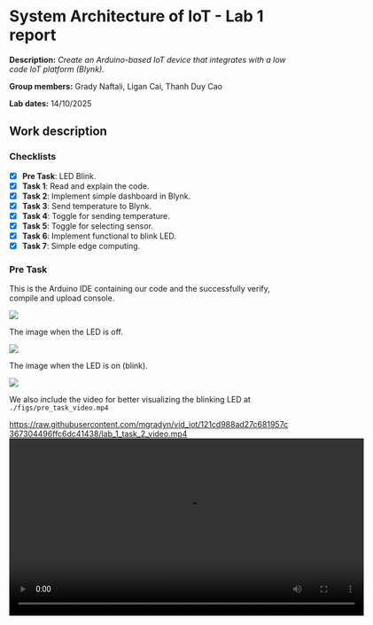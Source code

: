 # System Architecture of IoT - Lab 1 report

**Description:** _Create an Arduino-based IoT device that integrates with a low code
IoT platform (Blynk)._

**Group members:** Grady Naftali, Ligan Cai, Thanh Duy Cao

**Lab dates:** 14/10/2025

## Work description

### Checklists
- [x] **Pre Task**: LED Blink.
- [x] **Task 1**: Read and explain the code.  
- [x] **Task 2**: Implement simple dashboard in Blynk. 
- [x] **Task 3**: Send temperature to Blynk.
- [x] **Task 4**: Toggle for sending temperature.
- [x] **Task 5**: Toggle for selecting sensor.
- [x] **Task 6**: Implement functional to blink LED.
- [x] **Task 7**: Simple edge computing.

### Pre Task

This is the Arduino IDE containing our code and the successfully verify, compile and upload console.

![](./figs/pre_task_console.jpeg)

The image when the LED is off.

![](./figs/pre_task_led_off.jpeg)

The image when the LED is on (blink).

![](./figs/pre_task_led_on.jpeg)



We also include the video for better visualizing the blinking LED at `./figs/pre_task_video.mp4`

https://raw.githubusercontent.com/mgradyn/vid_iot/121cd988ad27c681957c367304496ffc6dc41438/lab_1_task_2_video.mp4
<video controls width="640">
  <source src="https://raw.githubusercontent.com/mgradyn/vid_iot/121cd988ad27c681957c367304496ffc6dc41438/lab_1_task_2_video.mp4" type="video/mp4">
  Your browser does not support the video tag. You can download it
  <a href="https://github.com/mgradyn/vid_iot/blob/121cd988ad27c681957c367304496ffc6dc41438/lab_1_task_2_video.mp4">here on GitHub</a>.
</video>
